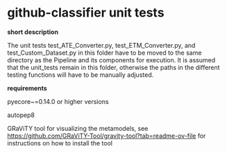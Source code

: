 # github-classifier unit tests

**short description**

The unit tests test_ATE_Converter.py, test_ETM_Converter.py, and test_Custom_Dataset.py in this folder have to be moved to the same directory as the Pipeline and its components for execution.
It is assumed that the unit_tests remain in this folder, otherwise the paths in the different testing functions will have to be manually adjusted.


**requirements**

pyecore~=0.14.0 or higher versions

autopep8

GRaViTY tool for visualizing the metamodels, see https://github.com/GRaViTY-Tool/gravity-tool?tab=readme-ov-file for instructions on how to install the tool

